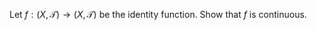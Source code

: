Let $`f:(X,\mathcal{T}) \rightarrow (X,\mathcal{T})`$ be the identity function. Show that $`f`$ is continuous.